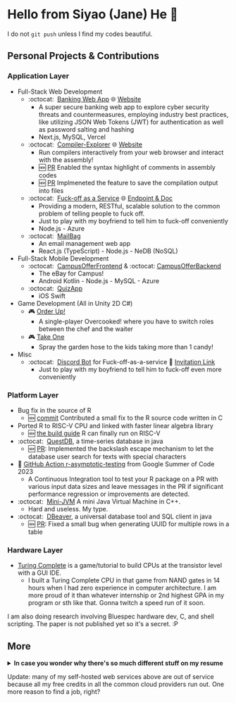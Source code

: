# Hello from Siyao (Jane) He :wave:
I do not `git push` unless I find my codes beautiful.
## Personal Projects & Contributions
### Application Layer
* Full-Stack Web Development
  * :octocat:&nbsp; [Banking Web App](https://github.com/shuguang-lv/bank) :globe_with_meridians: [Website](https://bank-liart-five.vercel.app/)
    * A super secure banking web app to explore cyber security threats and countermeasures, employing industry best practices, like utilizing JSON Web Tokens (JWT) for authentication as well as password salting and hashing
    * Next.js, MySQL, Vercel
  * :octocat:&nbsp; [Compiler-Explorer](https://github.com/compiler-explorer/compiler-explorer) :globe_with_meridians: [Website](https://godbolt.org/) 
    * Run compilers interactively from your web browser and interact with the assembly!
    * :new: [PR](https://github.com/compiler-explorer/compiler-explorer/pull/5046#issuecomment-1548906259) Enabled the syntax highlight of comments in assembly codes
    * :new: [PR](https://github.com/compiler-explorer/compiler-explorer/pull/5041#issuecomment-1548905812) Implmeneted the feature to save the compilation output into files
  * :octocat:&nbsp; [Fuck-off as a Service](https://github.com/SiyaoIsHiding/foaas) :globe_with_meridians: [Endpoint & Doc](https://foaas-hoaxd.ondigitalocean.app/)
    * Providing a modern, RESTful, scalable solution to the common problem of telling people to fuck off.
    * Just to play with my boyfriend to tell him to fuck-off conveniently
    * Node.js - Azure
  * :octocat:&nbsp; [MailBag](https://github.com/SiyaoIsHiding/mailbag)
    * An email management web app
    * React.js (TypeScript) - Node.js - NeDB (NoSQL)
* Full-Stack Mobile Development
  * :octocat:&nbsp; [CampusOfferFrontend](https://github.com/SiyaoIsHiding/CampusOfferFrontend) & :octocat:&nbsp;[CampusOfferBackend](https://github.com/SiyaoIsHiding/CampusOfferBackend)
    * The eBay for Campus!
    * Android Kotlin - Node.js - MySQL - Azure
  * :octocat:&nbsp; [QuizApp](https://github.com/SiyaoIsHiding/QuizApp)
    * iOS Swift
* Game Development (All in Unity 2D C#)
  * :video_game: [Order Up!](https://madjuse.itch.io/order-up)
    * A single-player Overcooked! where you have to switch roles between the chef and the waiter
  * :video_game: [Take One](https://ginvr.itch.io/take-one)
    * Spray the garden hose to the kids taking more than 1 candy!
* Misc
  * :octocat:&nbsp; [Discord Bot](https://github.com/SiyaoIsHiding/foaas-discord-bot) for Fuck-off-as-a-service 🤖 [Invitation Link](https://github.com/SiyaoIsHiding/foaas-discord-bot) 
    * Just to play with my boyfriend to tell him to fuck-off even more conveniently

### Platform Layer
* Bug fix in the source of R
  * :new: [commit](https://github.com/wch/r-source/commit/bf4049593ff6a022ce0e196086928ed77f9951a4) Contributed a small fix to the R source code written in C
* Ported R to RISC-V CPU and linked with faster linear algebra library
  * :new: [the build guide](https://gist.github.com/SiyaoIsHiding) R can finally run on RISC-V
* :octocat:&nbsp; [QuestDB](https://github.com/questdb/questdb), a time-series database in java
  * :new: [PR](https://github.com/questdb/questdb/pull/3006): Implemented the backslash escape mechanism to let the database user search for texts with special characters
* :wrench: [GitHub Action r-asymptotic-testing](https://github.com/marketplace/actions/r-asymptotic-testing) from Google Summer of Code 2023
  * A Continuous Integration tool to test your R package on a PR with various input data sizes and leave messages in the PR if significant performance regression or improvements are detected.
* :octocat:&nbsp; [Mini-JVM](https://github.com/SiyaoIsHiding/Mini-JVM) A mini Java Virtual Machine in C++.
  * Hard and useless. My type.
* :octocat:&nbsp; [DBeaver](https://github.com/dbeaver/dbeaver), a universal database tool and SQL client in java
  * :new: [PR](https://github.com/dbeaver/dbeaver/pull/19743): Fixed a small bug when generating UUID for multiple rows in a table
### Hardware Layer

*  [Turing Complete](https://store.steampowered.com/app/1444480/Turing_Complete/) is a game/tutorial to build CPUs at the transistor level with a GUI IDE.
   * I built a Turing Complete CPU in that game from NAND gates in 14 hours when I had zero experience in computer architecture. I am more proud of it than whatever internship or 2nd highest GPA in my program or sth like that. Gonna twitch a speed run of it soon.

I am also doing research involving Bluespec hardware dev, C, and shell scripting. The paper is not published yet so it's a secret. :P

## More

<details>
<summary><strong>In case you wonder why there's so much different stuff on my resume</strong></summary>
<br>
<p>First, I find different kinds of pleasure in different fields of programming.</p>

<ol>
<li><strong>The pleasure of solving puzzles</strong>: Leetcoding, coding games.</li>
<li><strong>The pleasure of building, e.g. playing LEGO</strong>: application development, development of large-scale stuff.</li>
<li><strong>The pleasure of talking with the agency of truth that seldom lies unless it's too hot</strong>: hardware development, coding in assembly.</li>
<li><strong>The pleasure of retrospecting how the world runs and then modeling it</strong>: OOP</li>
<li><strong>The pleasure of hitting Enter</strong>: type-strict languages</li>
</ol>

<p>And I just learn things fast and like to explore random stuff. Like I spent a Saturday learning discord bot API and wrote one to tell my bf to fuck off isn't that awesome?</p>
</details>

Update: many of my self-hosted web services above are out of service because all my free credits in all the common cloud providers run out. One more reason to find a job, right?


